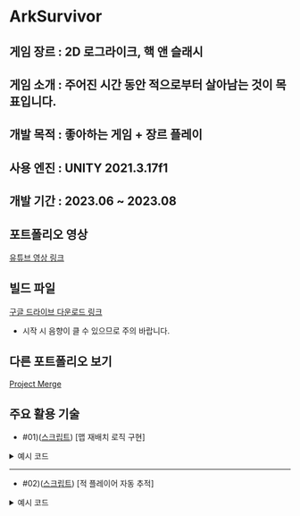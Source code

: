 ArkSurvivor
===


게임 장르 : 2D 로그라이크, 핵 앤 슬래시
---

게임 소개 : 
주어진 시간 동안 적으로부터 살아남는 것이 목표입니다.
---


개발 목적 : 좋아하는 게임 + 장르 플레이
---

사용 엔진 : UNITY 2021.3.17f1
---


개발 기간 : 2023.06 ~ 2023.08
---


포트폴리오 영상
---
[유튜브 영상 링크](https://www.youtube.com/watch?v=LQdjr4ddYrE)


빌드 파일
---
[구글 드라이브 다운로드 링크](https://drive.google.com/file/d/10tfnUTy3M5X7IJ6oDWn9iNFqcnlONGa1/view?usp=drive_link)

* 시작 시 음향이 클 수 있으므로 주의 바랍니다.

다른 포트폴리오 보기
---
[Project Merge](https://github.com/Nocha13/Merge_2DPortfolio.git)

주요 활용 기술
---
* #01)([스크립트](https://github.com/Nocha13/Ark_2DPortfolio/blob/main/ArkSurvivor/Assets/02.Code/Repositions.cs#L14)) [맵 재배치 로직 구현]
  
<details>
<summary>예시 코드</summary>
  
```csharp
 void OnTriggerExit2D(Collider2D coll)
    {
        if (!coll.CompareTag("Area"))
            return;

        Vector3 playerPos = Game_Mgr.Inst.player.transform.position;
        Vector3 tilePos = transform.position;                           

        switch (transform.tag)
        {
            case "Ground":

                float diffX = playerPos.x - tilePos.x;
                float diffY = playerPos.y - tilePos.y;
     
                float dirX = diffX < 0 ? -1 : 1;
                float dirY = diffY < 0 ? -1 : 1;

                diffX = Mathf.Abs(diffX);
                diffY = Mathf.Abs(diffY);

                if (Mathf.Abs(diffX - diffY) <= 0.1f)
                {
                    transform.Translate(Vector3.right * dirX * 60);
                    transform.Translate(Vector3.up * dirY * 60);
                }

                else if (diffX > diffY) //수평이동
                {
                    transform.Translate(Vector3.right * dirX * 60);
                }
                else if (diffX < diffY) //수직이동
                {
                    transform.Translate(Vector3.up * dirY * 60);
                }
                break;
        }
    }
}
```

</details>

---
* #02)([스크립트](https://github.com/Nocha13/Ark_2DPortfolio/blob/main/ArkSurvivor/Assets/02.Code/EnemyCtrl.cs#L37)) [적 플레이어 자동 추적]
  
<details>
<summary>예시 코드</summary>
  
```csharp
 void FixedUpdate()
    {
        if (!Game_Mgr.Inst.isLive)
            return;

        if (!isLive || anim.GetCurrentAnimatorStateInfo(0).IsName("Hit"))
            return;

        Vector2 dirVec = target.position - rigid.position;
        Vector2 nextVec = dirVec.normalized * sp * Time.fixedDeltaTime;
        rigid.MovePosition(rigid.position + nextVec);
        rigid.velocity = Vector2.zero;
    }
```

</details>

<!---
Nocha13/Nocha13 is a ✨ special ✨ repository because its `README.md` (this file) appears on your GitHub profile.
You can click the Preview link to take a look at your changes.
--->
